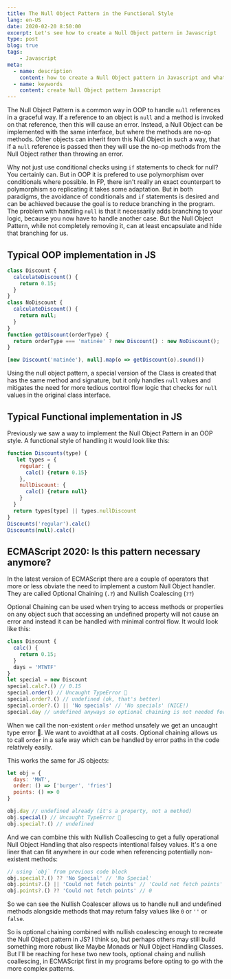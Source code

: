 ```yaml
---
title: The Null Object Pattern in the Functional Style
lang: en-US
date: 2020-02-20 8:50:00
excerpt: Let's see how to create a Null Object pattern in Javascript
type: post
blog: true
tags:
    - Javascript
meta:
  - name: description
    content: how to create a Null Object pattern in Javascript and what it is
  - name: keywords
    content: create Null Object pattern Javascript
---
```


The Null Object Pattern is a common way in OOP to handle `null` references in a graceful way. If a reference to an object is `null` and a method is invoked on that reference, then this will cause an error. Instead, a Null Object can be implemented with the same interface, but where the methods are no-op methods. Other objects can inherit from this Null Object in such a way, that if a `null` reference is passed then they will use the no-op methods from the Null Object rather than throwing an error. 

Why not just use conditional checks using `if` statements to check for null? You certainly can. But in OOP it is prefered to use polymorphism over conditionals where possible. In FP, there isn't really an exact counterpart to polymorphism so replicating it takes some adaptation. But in both paradigms, the avoidance of conditionals and `if` statements is desired and can be achieved because the goal is to reduce branching in the program. The problem with handling `null` is that it necessarily adds branching to your logic, because you now have to handle another case. But the Null Object Pattern, while not completely removing it, can at least encapsulate and hide that branching for us.


## Typical OOP implementation in JS

```js
class Discount {
  calculateDiscount() {
    return 0.15;
  }
}
class NoDiscount {
  calculateDiscount() {
    return null;
  }
}
function getDiscount(orderType) {
  return orderType === 'matinée' ? new Discount() : new NoDiscount();
}

[new Discount('matinée'), null].map(o => getDiscount(o).sound())
```
Using the null object pattern, a special version of the Class is created that has the same method and signature, but it only handles `null` values and mitigates the need for more tedious control flow logic that checks for `null` values in the original class interface. 

## Typical Functional implementation in JS

Previously we saw a way to implement the Null Object Pattern in an OOP style. A functional style of handling it would look like this:

```js
function Discounts(type) {
   let types = {
    regular: {
      calc() {return 0.15}
    },
    nullDiscount: {
      calc() {return null}
    }
  }
  return types[type] || types.nullDiscount
}
Discounts('regular').calc()
Discounts(null).calc()
```

## ECMAScript 2020: Is this pattern necessary anymore?

In the latest version of ECMAScript there are a couple of operators that more or less obviate the need to implement a custom Null Object handler. They are called Optional Chaining (`.?`) and Nullish Coalescing (`??`)

Optional Chaining can be used when trying to access methods or properties on any object such that accessing an undefined property will not cause an error and instead it can be handled with minimal control flow. It would look like this:

```js
class Discount {
  calc() {
    return 0.15;
  }
  days = 'MTWTF'
}
let special = new Discount
special.calc?.() // 0.15
special.order() // Uncaught TypeError 🤬
special.order?.() // undefined (ok, that's better)
special.order?.() || 'No specials' // 'No specials' (NICE!)
special.day // undefined anyways so optional chaining is not needed for properties
```
When we call the non-existent `order` method  unsafely we get an uncaught type error 🤬. We want to avoidthat at all costs. Optional chaining allows us to call `order` in a safe way which can be handled by error paths in the code relatively easily.

This works the same for JS objects:

```js
let obj = {
  days: 'MWT',
  order: () => ['burger', 'fries']
  points: () => 0
}

obj.day // undefined already (it's a property, not a method)
obj.special() // Uncaught TypeError 🤬
obj.special?.() // undefined
```

And we can combine this with Nullish Coallescing to get a fully operational Null Object Handling that also respects intentional falsey values. It's a one liner that can fit anywhere in our code when referencing potentially non-existent methods:

```js
// using `obj` from previous code block
obj.special?.() ?? 'No Special' // 'No Special'
obj.points?.() || 'Could not fetch points' // 'Could not fetch points'
obj.points?.() ?? 'Could not fetch points' // 0
```

So we can see the Nullish Coalescer allows us to handle null and undefined methods alongside methods that may return falsy values like `0` or `''` or `false`. 

So is optional chaining combined with nullish coalescing enough to recreate the Null Object pattern in JS? I think so, but perhaps others may still build something more robust like Maybe Monads or Null Object Handling Classes. But I'll be reaching for hese two new tools, optional chaing and nullish coallescing, in ECMAScript first in my programs before opting to go with the more complex patterns.